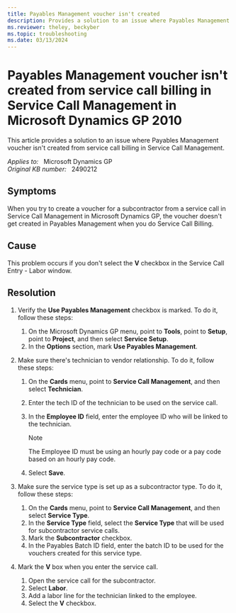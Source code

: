 ```yaml
---
title: Payables Management voucher isn't created
description: Provides a solution to an issue where Payables Management voucher isn't created from service call billing in Service Call Management.
ms.reviewer: theley, beckyber 
ms.topic: troubleshooting
ms.date: 03/13/2024
---
```

# Payables Management voucher isn't created from service call billing in Service Call Management in Microsoft Dynamics GP 2010

This article provides a solution to an issue where Payables Management voucher isn't created from service call billing in Service Call Management.

_Applies to:_ &nbsp; Microsoft Dynamics GP  
_Original KB number:_ &nbsp; 2490212

## Symptoms

When you try to create a voucher for a subcontractor from a service call in Service Call Management in Microsoft Dynamics GP, the voucher doesn't get created in Payables Management when you do Service Call Billing.

## Cause

This problem occurs if you don't select the **V** checkbox in the Service Call Entry - Labor window.

## Resolution

1. Verify the **Use Payables Management** checkbox is marked. To do it, follow these steps:
    1. On the Microsoft Dynamics GP menu, point to **Tools**, point to **Setup**, point to **Project**, and then select **Service Setup**.
    1. In the **Options** section, mark **Use Payables Management**.

2. Make sure there's technician to vendor relationship. To do it, follow these steps:
    1. On the **Cards** menu, point to **Service Call Management**, and then select **Technician**.
    1. Enter the tech ID of the technician to be used on the service call.
    1. In the **Employee ID** field, enter the employee ID who will be linked to the technician.

        > [!NOTE]
        > The Employee ID must be using an hourly pay code or a pay code based on an hourly pay code.
    1. Select **Save**.

3. Make sure the service type is set up as a subcontractor type. To do it, follow these steps:
    1. On the **Cards** menu, point to **Service Call Management**, and then select **Service Type**.
    1. In the **Service Type** field, select the **Service Type** that will be used for subcontractor service calls.
    1. Mark the **Subcontractor** checkbox.
    1. In the Payables Batch ID field, enter the batch ID to be used for the vouchers created for this service type.

4. Mark the **V** box when you enter the service call.
    1. Open the service call for the subcontractor.
    1. Select **Labor**.
    1. Add a labor line for the technician linked to the employee.
    1. Select the **V** checkbox.
